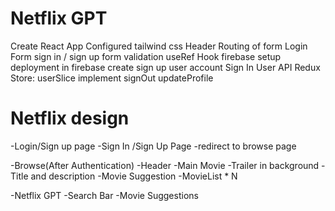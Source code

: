 # Netflix GPT

Create React App
Configured tailwind css
Header
Routing of form
Login Form
    sign in / sign up
form validation
useRef Hook
firebase setup
deployment in firebase
create sign up user account
Sign In User API
Redux Store: userSlice
implement signOut
updateProfile

# Netflix design

-Login/Sign up page
    -Sign In /Sign Up Page
    -redirect to browse page

-Browse(After Authentication)
    -Header
    -Main Movie
        -Trailer in background
        -Title and description
        -Movie Suggestion
            -MovieList * N

-Netflix GPT
    -Search Bar
    -Movie Suggestions
